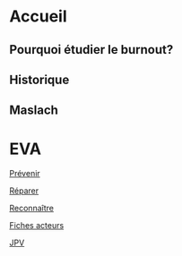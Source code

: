 # Accueil

## Pourquoi étudier le burnout?

## Historique

## Maslach

# EVA 


[Prévenir](https://controverses.github.io/burn-out/prevenir) 

[Réparer](https://controverses.github.io/burn-out/reparer) 

[Reconnaître](https://controverses.github.io/burn-out/reconnaitre)   

[Fiches acteurs](https://controverses.github.io/burn-out/acteurs "Sébastien Lautié") 


<a href="https://controverses.github.io/burn-out/acteurs.html#Sébastien_Lautié" target="_blank">JPV</a>




